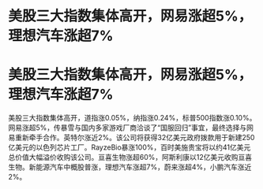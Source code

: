 # 美股三大指数集体高开，网易涨超5%，理想汽车涨超7%

# 美股三大指数集体高开，网易涨超5%，理想汽车涨超7%

美股三大指数集体高开，道指涨0.05%，纳指涨0.24%，标普500指数涨0.10%。网易涨超5%，传暴雪与国内多家游戏厂商洽谈了“国服回归”事宜，最终选择与网易重新牵手合作。英特尔涨近2%。该公司将获得32亿美元政府拨款用于新建250亿美元的以色列芯片工厂。RayzeBio暴涨100%，百时美施贵宝将以约41亿美元总价值大幅溢价收购该公司。亘喜生物涨超60%，阿斯利康以12亿美元收购亘喜生物。新能源汽车中概股普涨，理想汽车涨超7%，蔚来涨超4%，小鹏汽车涨近2%。

